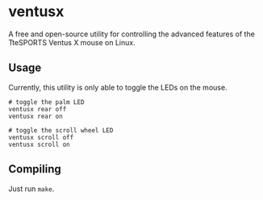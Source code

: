 # ventusx

A free and open-source utility for controlling the advanced features of
the TteSPORTS Ventus X mouse on Linux.

## Usage

Currently, this utility is only able to toggle the LEDs on the mouse.

```
# toggle the palm LED
ventusx rear off
ventusx rear on

# toggle the scroll wheel LED
ventusx scroll off
ventusx scroll on
```

## Compiling

Just run `make`.

